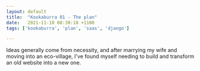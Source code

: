 ```yaml
---
layout: default
title:  "Kookaburra 01 - The plan"
date:   2021-11-10 08:30:18 +1100
tags: ['kookaburra', 'plan', 'saas', 'django']

---
```


Ideas generally come from necessity, and after marrying my wife and moving into an eco-village, I've found myself needing to build and transform an old website into a new one.

